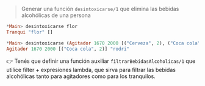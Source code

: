> Generar una función `desintoxicarse/1` que elimina las bebidas alcohólicas de una persona

``` haskell
*Main> desintoxicarse flor
Tranqui "flor" []

*Main> desintoxicarse (Agitador 1670 2000 [("Cerveza", 2), ("Coca cola", 2)] "rodri")
Agitador 1670 2000 [("Coca cola", 2)] "rodri"
```

:point_right: Tenés que definir una función auxiliar `filtrarBebidasAlcoholicas/1` que utilice filter + expresiones lambda, que sirva para filtrar las bebidas alcohólicas tanto para agitadores como para los tranquilos.

